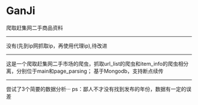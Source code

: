 # GanJi
爬取赶集网二手商品资料
<hr>
没有(先到ip网抓取ip，再使用代理ip),待改进
<hr>
这是一个爬取赶集网二手市场的爬虫，抓取url_list的爬虫和item_info的爬虫相分离，分别位于main和page_parsing；
基于Mongodb，支持断点续传
<hr>
尝试了3个简要的数据分析···
ps：鄙人不才没有找到发布的年份，数据有一定的误差
